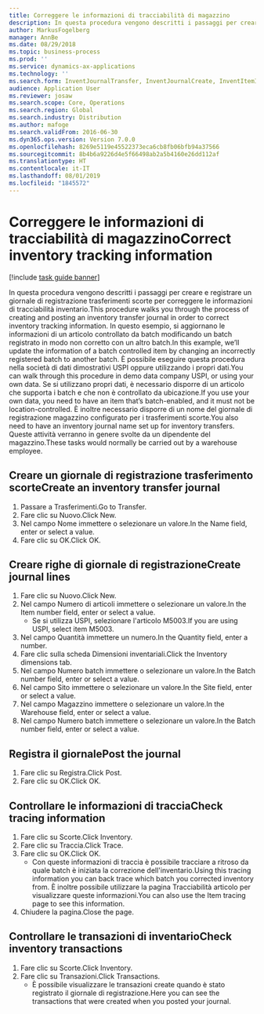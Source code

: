 ```yaml
---
title: Correggere le informazioni di tracciabilità di magazzino
description: In questa procedura vengono descritti i passaggi per creare e registrare un giornale di registrazione trasferimenti scorte per correggere le informazioni di tracciabilità inventario.
author: MarkusFogelberg
manager: AnnBe
ms.date: 08/29/2018
ms.topic: business-process
ms.prod: ''
ms.service: dynamics-ax-applications
ms.technology: ''
ms.search.form: InventJournalTransfer, InventJournalCreate, InventItemIdLookupSimple, InventBatchIdLookup, InventLocationIdLookup, InventDimTracking, InventTrans
audience: Application User
ms.reviewer: josaw
ms.search.scope: Core, Operations
ms.search.region: Global
ms.search.industry: Distribution
ms.author: mafoge
ms.search.validFrom: 2016-06-30
ms.dyn365.ops.version: Version 7.0.0
ms.openlocfilehash: 8269e5119e45522373eca6cb8fb06bfb94a37566
ms.sourcegitcommit: 8b4b6a9226d4e5f66498ab2a5b4160e26dd112af
ms.translationtype: HT
ms.contentlocale: it-IT
ms.lasthandoff: 08/01/2019
ms.locfileid: "1845572"
---
```

# <a name="correct-inventory-tracking-information"></a><span data-ttu-id="0b21d-103">Correggere le informazioni di tracciabilità di magazzino</span><span class="sxs-lookup"><span data-stu-id="0b21d-103">Correct inventory tracking information</span></span>

[!include [task guide banner](../../includes/task-guide-banner.md)]

<span data-ttu-id="0b21d-104">In questa procedura vengono descritti i passaggi per creare e registrare un giornale di registrazione trasferimenti scorte per correggere le informazioni di tracciabilità inventario.</span><span class="sxs-lookup"><span data-stu-id="0b21d-104">This procedure walks you through the process of creating and posting an inventory transfer journal in order to correct inventory tracking information.</span></span> <span data-ttu-id="0b21d-105">In questo esempio, si aggiornano le informazioni di un articolo controllato da batch modificando un batch registrato in modo non corretto con un altro batch.</span><span class="sxs-lookup"><span data-stu-id="0b21d-105">In this example, we’ll update the information of a batch controlled item by changing an incorrectly registered batch to another batch.</span></span> <span data-ttu-id="0b21d-106">È possibile eseguire questa procedura nella società di dati dimostrativi USPI oppure utilizzando i propri dati.</span><span class="sxs-lookup"><span data-stu-id="0b21d-106">You can walk through this procedure in demo data company USPI, or using your own data.</span></span> <span data-ttu-id="0b21d-107">Se si utilizzano propri dati, è necessario disporre di un articolo che supporta i batch e che non è controllato da ubicazione.</span><span class="sxs-lookup"><span data-stu-id="0b21d-107">If you use your own data, you need to have an item that’s batch-enabled, and it must not be location-controlled.</span></span> <span data-ttu-id="0b21d-108">È inoltre necessario disporre di un nome del giornale di registrazione magazzino configurato per i trasferimenti scorte.</span><span class="sxs-lookup"><span data-stu-id="0b21d-108">You also need to have an inventory journal name set up for inventory transfers.</span></span> <span data-ttu-id="0b21d-109">Queste attività verranno in genere svolte da un dipendente del magazzino.</span><span class="sxs-lookup"><span data-stu-id="0b21d-109">These tasks would normally be carried out by a warehouse employee.</span></span>


## <a name="create-an-inventory-transfer-journal"></a><span data-ttu-id="0b21d-110">Creare un giornale di registrazione trasferimento scorte</span><span class="sxs-lookup"><span data-stu-id="0b21d-110">Create an inventory transfer journal</span></span>
1. <span data-ttu-id="0b21d-111">Passare a Trasferimenti.</span><span class="sxs-lookup"><span data-stu-id="0b21d-111">Go to Transfer.</span></span>
2. <span data-ttu-id="0b21d-112">Fare clic su Nuovo.</span><span class="sxs-lookup"><span data-stu-id="0b21d-112">Click New.</span></span>
3. <span data-ttu-id="0b21d-113">Nel campo Nome immettere o selezionare un valore.</span><span class="sxs-lookup"><span data-stu-id="0b21d-113">In the Name field, enter or select a value.</span></span>
4. <span data-ttu-id="0b21d-114">Fare clic su OK.</span><span class="sxs-lookup"><span data-stu-id="0b21d-114">Click OK.</span></span>

## <a name="create-journal-lines"></a><span data-ttu-id="0b21d-115">Creare righe di giornale di registrazione</span><span class="sxs-lookup"><span data-stu-id="0b21d-115">Create journal lines</span></span>
1. <span data-ttu-id="0b21d-116">Fare clic su Nuovo.</span><span class="sxs-lookup"><span data-stu-id="0b21d-116">Click New.</span></span>
2. <span data-ttu-id="0b21d-117">Nel campo Numero di articoli immettere o selezionare un valore.</span><span class="sxs-lookup"><span data-stu-id="0b21d-117">In the Item number field, enter or select a value.</span></span>
    * <span data-ttu-id="0b21d-118">Se si utilizza USPI, selezionare l'articolo M5003.</span><span class="sxs-lookup"><span data-stu-id="0b21d-118">If you are using USPI, select item M5003.</span></span>  
3. <span data-ttu-id="0b21d-119">Nel campo Quantità immettere un numero.</span><span class="sxs-lookup"><span data-stu-id="0b21d-119">In the Quantity field, enter a number.</span></span>
4. <span data-ttu-id="0b21d-120">Fare clic sulla scheda Dimensioni inventariali.</span><span class="sxs-lookup"><span data-stu-id="0b21d-120">Click the Inventory dimensions tab.</span></span>
5. <span data-ttu-id="0b21d-121">Nel campo Numero batch immettere o selezionare un valore.</span><span class="sxs-lookup"><span data-stu-id="0b21d-121">In the Batch number field, enter or select a value.</span></span>
6. <span data-ttu-id="0b21d-122">Nel campo Sito immettere o selezionare un valore.</span><span class="sxs-lookup"><span data-stu-id="0b21d-122">In the Site field, enter or select a value.</span></span>
7. <span data-ttu-id="0b21d-123">Nel campo Magazzino immettere o selezionare un valore.</span><span class="sxs-lookup"><span data-stu-id="0b21d-123">In the Warehouse field, enter or select a value.</span></span>
8. <span data-ttu-id="0b21d-124">Nel campo Numero batch immettere o selezionare un valore.</span><span class="sxs-lookup"><span data-stu-id="0b21d-124">In the Batch number field, enter or select a value.</span></span>

## <a name="post-the-journal"></a><span data-ttu-id="0b21d-125">Registra il giornale</span><span class="sxs-lookup"><span data-stu-id="0b21d-125">Post the journal</span></span>
1. <span data-ttu-id="0b21d-126">Fare clic su Registra.</span><span class="sxs-lookup"><span data-stu-id="0b21d-126">Click Post.</span></span>
2. <span data-ttu-id="0b21d-127">Fare clic su OK.</span><span class="sxs-lookup"><span data-stu-id="0b21d-127">Click OK.</span></span>

## <a name="check-tracing-information"></a><span data-ttu-id="0b21d-128">Controllare le informazioni di traccia</span><span class="sxs-lookup"><span data-stu-id="0b21d-128">Check tracing information</span></span>
1. <span data-ttu-id="0b21d-129">Fare clic su Scorte.</span><span class="sxs-lookup"><span data-stu-id="0b21d-129">Click Inventory.</span></span>
2. <span data-ttu-id="0b21d-130">Fare clic su Traccia.</span><span class="sxs-lookup"><span data-stu-id="0b21d-130">Click Trace.</span></span>
3. <span data-ttu-id="0b21d-131">Fare clic su OK.</span><span class="sxs-lookup"><span data-stu-id="0b21d-131">Click OK.</span></span>
    * <span data-ttu-id="0b21d-132">Con queste informazioni di traccia è possibile tracciare a ritroso da quale batch è iniziata la correzione dell'inventario.</span><span class="sxs-lookup"><span data-stu-id="0b21d-132">Using this tracing information you can back trace which batch you corrected inventory from.</span></span>  <span data-ttu-id="0b21d-133">È inoltre possibile utilizzare la pagina Tracciabilità articolo per visualizzare queste informazioni.</span><span class="sxs-lookup"><span data-stu-id="0b21d-133">You can also use the Item tracing page to see this information.</span></span>  
4. <span data-ttu-id="0b21d-134">Chiudere la pagina.</span><span class="sxs-lookup"><span data-stu-id="0b21d-134">Close the page.</span></span>

## <a name="check-inventory-transactions"></a><span data-ttu-id="0b21d-135">Controllare le transazioni di inventario</span><span class="sxs-lookup"><span data-stu-id="0b21d-135">Check inventory transactions</span></span>
1. <span data-ttu-id="0b21d-136">Fare clic su Scorte.</span><span class="sxs-lookup"><span data-stu-id="0b21d-136">Click Inventory.</span></span>
2. <span data-ttu-id="0b21d-137">Fare clic su Transazioni.</span><span class="sxs-lookup"><span data-stu-id="0b21d-137">Click Transactions.</span></span>
    * <span data-ttu-id="0b21d-138">È possibile visualizzare le transazioni create quando è stato registrato il giornale di registrazione.</span><span class="sxs-lookup"><span data-stu-id="0b21d-138">Here you can see the transactions that were created when you posted your journal.</span></span>   

